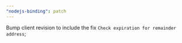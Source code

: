 ```yaml
---
"nodejs-binding": patch
---
```


Bump client revision to include the fix `Check expiration for remainder address`;
